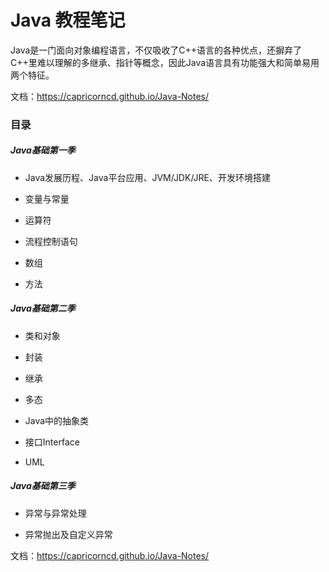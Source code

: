 # Java 教程笔记

Java是一门面向对象编程语言，不仅吸收了C++语言的各种优点，还摒弃了C++里难以理解的多继承、指针等概念，因此Java语言具有功能强大和简单易用两个特征。

文档：https://capricorncd.github.io/Java-Notes/

### 目录

##### Java基础第一季

* Java发展历程、Java平台应用、JVM/JDK/JRE、开发环境搭建

* 变量与常量

* 运算符

* 流程控制语句

* 数组

* 方法

##### Java基础第二季

* 类和对象

* 封装

* 继承

* 多态

* Java中的抽象类

* 接口Interface

* UML

##### Java基础第三季

* 异常与异常处理

* 异常抛出及自定义异常

文档：https://capricorncd.github.io/Java-Notes/
